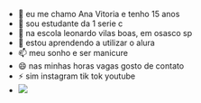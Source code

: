 - 👋 eu me chamo Ana Vitoria e tenho 15 anos 
- 👀 sou estudante da 1 serie c 
- 🌱 na escola leonardo vilas boas, em osasco sp
- 💞️ estou aprendendo a utilizar o alura 
- 📫 meu sonho e ser manicure 
- 😄 nas minhas horas vagas gosto de contato 
- ⚡ sim instagram tik tok youtube
- ![](https://media1.tenor.com/m/cq2TgsgZnRMAAAAC/kiss.gif)

<!---
anavitoriadossantos/anavitoriadossantos is a ✨ special ✨ repository because its `README.md` (this file) appears on your GitHub profile.
You can click the Preview link to take a look at your changes.
--->
